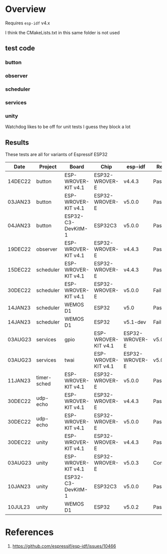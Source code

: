 # Overview

Requires `esp-idf` v4.x

I think the CMakeLists.txt in this same folder is not used
## test code

### button

### observer

### scheduler

### services

### unity

Watchdog likes to be off for unit tests I guess they block a lot

## Results

These tests are all for variants of Espressif ESP32

|   Date  | Project      | Board                | Chip           | esp-idf  | Result  | Notes
| ------- | ------------ | -------------------- | -------------- | -------  | ------- | -----
| 14DEC22 | button       | ESP-WROVER-KIT v4.1  | ESP32-WROVER-E | v4.4.3   | Pass     | FreeRTOS 'held' works at a rudimentary level
| 03JAN23 | button       | ESP-WROVER-KIT v4.1  | ESP32-WROVER-E | v5.0.0   | Pass     |
| 04JAN23 | button       | ESP32-C3-DevKitM-1   | ESP32C3        | v5.0.0   | Pass     |
| 19DEC22 | observer     | ESP-WROVER-KIT v4.1  | ESP32-WROVER-E | v4.4.3   | Pass     |
| 15DEC22 | scheduler    | ESP-WROVER-KIT v4.1  | ESP32-WROVER-E | v4.4.3   | Pass     |
| 30DEC22 | scheduler    | ESP-WROVER-KIT v4.1  | ESP32-WROVER-E | v5.0.0   | Fail     | Minor SDK incompatibilities inhibit compilation
| 14JAN23 | scheduler    | WEMOS D1             | ESP32          | v5.0     | Pass     |
| 14JAN23 | scheduler    | WEMOS D1             | ESP32          | v5.1-dev | Fail     | Runs, wake is broken - smells like a race condition
| 03AUG23 | services|gpio | ESP-WROVER-KIT v4.1 | ESP32-WROVER-E | v5.0.3   | Pass     |
| 03AUG23 | services|twai | ESP-WROVER-KIT v4.1 | ESP32-WROVER-E | v5.0.3   | Pass     |
| 11JAN23 | timer-sched  | ESP-WROVER-KIT v4.1  | ESP32-WROVER-E | v5.0.0   | Pass     | Runtime complaints about timer not initializing - still runs
| 30DEC22 | udp-echo     | ESP-WROVER-KIT v4.1  | ESP32-WROVER-E | v4.4.3   | Pass     |
| 30DEC22 | udp-echo     | ESP-WROVER-KIT v4.1  | ESP32-WROVER-E | v5.0.0   | Pass     |
| 30DEC22 | unity        | ESP-WROVER-KIT v4.1  | ESP32-WROVER-E | v4.4.3   | Pass     |
| 03AUG23 | unity        | ESP-WROVER-KIT v4.1  | ESP32-WROVER-E | v5.0.3   | Compiles | Was hitting LWIP_TCPIP_CORE_LOCKING glitch [1], not now
| 10JAN23 | unity        | ESP32-C3-DevKitM-1   | ESP32C3        | v5.0.0   | Pass     | 
| 10JUL23 | unity        | WEMOS D1             | ESP32          | v5.0.2   | Pass     |

# References

1. https://github.com/espressif/esp-idf/issues/10466 


